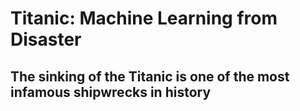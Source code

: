 # Titanic: Machine Learning from Disaster

## The sinking of the Titanic is one of the most infamous shipwrecks in history


```python

```
